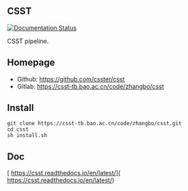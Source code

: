 ## CSST 
[![Documentation Status](https://readthedocs.org/projects/csst/badge/?version=latest)](https://csst.readthedocs.io/en/latest/?badge=latest)
 
CSST pipeline.

## Homepage

- Github: https://github.com/csster/csst
- Gitlab: https://csst-tb.bao.ac.cn/code/zhangbo/csst


## Install
```
git clone https://csst-tb.bao.ac.cn/code/zhangbo/csst.git
cd csst
sh install.sh
```


## Doc

[ https://csst.readthedocs.io/en/latest/]( https://csst.readthedocs.io/en/latest/)